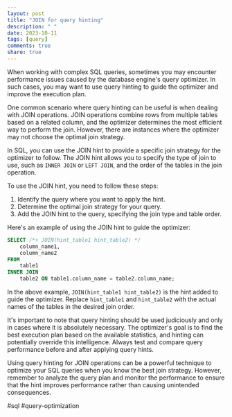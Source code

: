 ```yaml
---
layout: post
title: "JOIN for query hinting"
description: " "
date: 2023-10-11
tags: [query]
comments: true
share: true
---
```


When working with complex SQL queries, sometimes you may encounter performance issues caused by the database engine's query optimizer. In such cases, you may want to use query hinting to guide the optimizer and improve the execution plan.

One common scenario where query hinting can be useful is when dealing with JOIN operations. JOIN operations combine rows from multiple tables based on a related column, and the optimizer determines the most efficient way to perform the join. However, there are instances where the optimizer may not choose the optimal join strategy.

In SQL, you can use the JOIN hint to provide a specific join strategy for the optimizer to follow. The JOIN hint allows you to specify the type of join to use, such as `INNER JOIN` or `LEFT JOIN`, and the order of the tables in the join operation.

To use the JOIN hint, you need to follow these steps:

1. Identify the query where you want to apply the hint.
2. Determine the optimal join strategy for your query.
3. Add the JOIN hint to the query, specifying the join type and table order.

Here's an example of using the JOIN hint to guide the optimizer:

```sql
SELECT /*+ JOIN(hint_table1 hint_table2) */
    column_name1,
    column_name2
FROM
    table1
INNER JOIN
    table2 ON table1.column_name = table2.column_name;
```

In the above example, `JOIN(hint_table1 hint_table2)` is the hint added to guide the optimizer. Replace `hint_table1` and `hint_table2` with the actual names of the tables in the desired join order.

It's important to note that query hinting should be used judiciously and only in cases where it is absolutely necessary. The optimizer's goal is to find the best execution plan based on the available statistics, and hinting can potentially override this intelligence. Always test and compare query performance before and after applying query hints.

Using query hinting for JOIN operations can be a powerful technique to optimize your SQL queries when you know the best join strategy. However, remember to analyze the query plan and monitor the performance to ensure that the hint improves performance rather than causing unintended consequences.

#sql #query-optimization